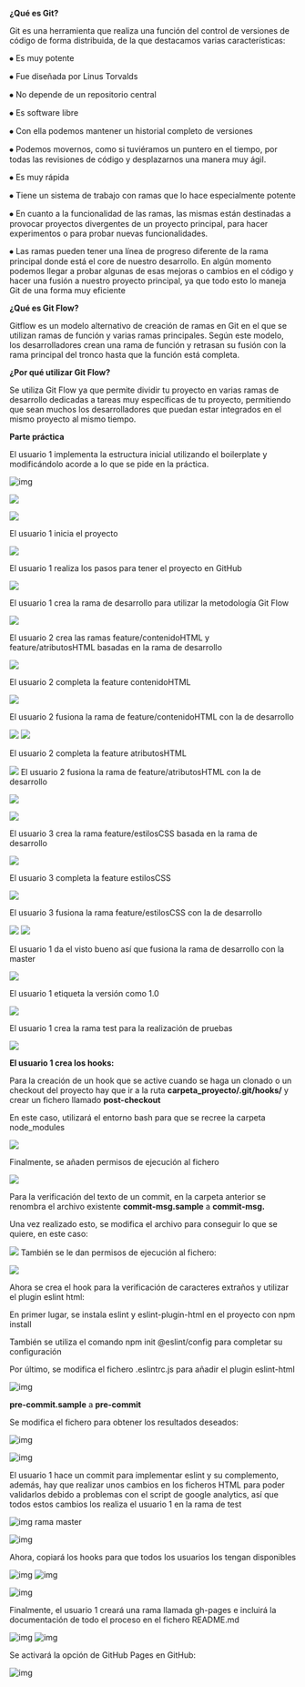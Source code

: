 **¿Qué es Git?**

Git es una herramienta que realiza una función del control de versiones
de código de forma distribuida, de la que destacamos varias
características:

⦁ Es muy potente

⦁ Fue diseñada por Linus Torvalds

⦁ No depende de un repositorio central

⦁ Es software libre

⦁ Con ella podemos mantener un historial completo de versiones

⦁ Podemos movernos, como si tuviéramos un puntero en el tiempo, por
todas las revisiones de código y desplazarnos una manera muy ágil.

⦁ Es muy rápida

⦁ Tiene un sistema de trabajo con ramas que lo hace especialmente
potente

⦁ En cuanto a la funcionalidad de las ramas, las mismas están destinadas
a provocar proyectos divergentes de un proyecto principal, para hacer
experimentos o para probar nuevas funcionalidades.

⦁ Las ramas pueden tener una línea de progreso diferente de la rama
principal donde está el core de nuestro desarrollo. En algún momento
podemos llegar a probar algunas de esas mejoras o cambios en el código y
hacer una fusión a nuestro proyecto principal, ya que todo esto lo
maneja Git de una forma muy eficiente

**¿Qué es Git Flow?**

Gitflow es un modelo alternativo de creación de ramas en Git en el que
se utilizan ramas de función y varias ramas principales. Según este
modelo, los desarrolladores crean una rama de función y retrasan su
fusión con la rama principal del tronco hasta que la función está
completa.

**¿Por qué utilizar Git Flow?**

Se utiliza Git Flow ya que permite dividir tu proyecto en varias ramas
de desarrollo dedicadas a tareas muy específicas de tu proyecto,
permitiendo que sean muchos los desarrolladores que puedan estar
integrados en el mismo proyecto al mismo tiempo.

**Parte práctica**

El usuario 1 implementa la estructura inicial utilizando el boilerplate
y modificándolo acorde a lo que se pide en la práctica.

![img](./capturas_proceso/24a399d26ba62ac64b42df862c22281a9352e0e2.png)

![](./capturas_proceso/4112a0429f5b473be379c24d451f4a12b7fce539.png)

![](./capturas_proceso/1f68972f8d2e2e801e0d4e96fa8789c19484f141.png)

El usuario 1 inicia el proyecto

![](./capturas_proceso/68e1b93153fbd55a82d6e7910885427330e6b5c4.png)

El usuario 1 realiza los pasos para tener el proyecto en GitHub

![](./capturas_proceso/a8bdf6ceb1b2ad9b9f03e0faf53869ee6d67551a.png)

El usuario 1 crea la rama de desarrollo
para utilizar la metodología Git Flow

![](./capturas_proceso/cf909e6316b7060cef2d998df3e107305152fd00.png)

El usuario 2 crea las ramas feature/contenidoHTML y
feature/atributosHTML basadas en la rama de desarrollo

![](./capturas_proceso/d67f0d640e842385bd2c45e4fc950ed18099ed6a.png)

El usuario 2 completa la feature contenidoHTML

![](./capturas_proceso/2ddb5479f555e268bb2e1c8b51c7117ac9a2a743.png)

El usuario 2 fusiona la rama de feature/contenidoHTML con la de
desarrollo

![](./capturas_proceso/46b4cd6f792a21f91f1a49787573d4d590b1742d.png)
![](./capturas_proceso/d81f46a6e8b252b5c63dea62f2b26a1ca959cc03.png)


El usuario 2 completa la feature atributosHTML

![](./capturas_proceso/ed42d1eb2351359a8b68e11b312bfedafe2debda.png)
El usuario 2 fusiona la rama de
feature/atributosHTML con la de desarrollo

![](./capturas_proceso/4e3a12bb32828c85a1ff3299afc5366a0eaeea30.png)

![](./capturas_proceso/c3d6517f013cff606a901dd58a4d4ddb1df9a340.png)

El usuario 3 crea la rama feature/estilosCSS basada en la rama de
desarrollo

![](./capturas_proceso/6994190ecdb4cae5bd10ca475e0b55ac9a2f6b0d.png)

El usuario 3 completa la feature estilosCSS

![](./capturas_proceso/091462d658a2819d284884af869435d973b28777.png)

El usuario 3 fusiona la rama feature/estilosCSS con la de desarrollo

![](./capturas_proceso/f3aca13e9483255cd14a44c461caf79b51c20176.png)
![](./capturas_proceso/4c2650f2bbac7db171952a24d9c4ef3cad009eed.png)

El usuario 1 da el visto bueno así que
fusiona la rama de desarrollo con la master

![](./capturas_proceso/9a3de1e471646f44d9bd72375a62cc15f716660a.png)

El usuario 1 etiqueta la versión como 1.0

![](./capturas_proceso/51ca6739db3d3dac89fe5e0f58aa8522a5446042.png)

El usuario 1 crea la rama test para la realización de
pruebas

![](./capturas_proceso/78cbdf93f59487386d1350dd03e5920dba8cdb44.png)

**El usuario 1 crea los hooks:**

Para la creación de un hook que se active cuando se haga un clonado o un
checkout del proyecto hay que ir a la ruta
**carpeta_proyecto/.git/hooks/** y crear un fichero llamado
**post-checkout**

En este caso, utilizará el entorno bash para que se recree la carpeta
node_modules

![](./capturas_proceso/65fda92989ec99afcefbdacbb72a2081cbcc5b16.png)

Finalmente, se añaden permisos de ejecución
al fichero

![](./capturas_proceso/b37f3410560621a36f06db73027351120d666045.png)

Para la verificación del texto de un commit, en la carpeta anterior se
renombra el archivo existente **commit-msg.sample** a **commit-msg.**

Una vez realizado esto, se modifica el archivo para conseguir lo que se
quiere, en este caso:

![](./capturas_proceso/d1000853c3099ba75ca257030150c8a61f5da7f6.png)
También se le dan permisos de ejecución al fichero:

![](./capturas_proceso/89f3a4b15f166893305bf3e66b27e5540ff86ff7.png)

Ahora se crea el hook para la verificación de caracteres extraños y
utilizar el plugin eslint html:

En primer lugar, se instala eslint y eslint-plugin-html en el proyecto
con npm install

También se utiliza el comando npm init \@eslint/config para completar su
configuración

Por último, se modifica el fichero .eslintrc.js para añadir el plugin
eslint-html

![img](./capturas_proceso/6cef77f7376dd89cb28f7186b78b9cf786686543.png)

**pre-commit.sample** a **pre-commit**

Se modifica el fichero para obtener los resultados deseados:

![img](./capturas_proceso/c632e80652216f31ab05ac584742d2e9c32371aa.png)

![img](./capturas_proceso/11922e7c6eab8e8d4c7d46f7a9ca3eea8ee2e1eb.png)

El usuario 1 hace un commit para implementar eslint y su complemento,
además, hay que realizar unos cambios en los ficheros HTML para poder
validarlos debido a problemas con el script de google analytics, así que
todos estos cambios los realiza el usuario 1 en la rama de test

![img](./capturas_proceso/ad81462bf442d021fa03aa1306e1423399b8cda7.png)
rama master

![img](./capturas_proceso/ca2329563de12442a2e98ce63b24b025c61bbda2.png)

Ahora, copiará los hooks para que todos los usuarios los tengan
disponibles

![img](./capturas_proceso/a4c5b05244cf4c67672126f9d44439447afbee28.png)
![img](./capturas_proceso/9b2b4f06515c4c38baa852dfbf2b503d4a9a6929.png)

![img](./capturas_proceso/3617ad17782bdf14eba82089bb60c8529e573e47.png)

Finalmente, el usuario 1 creará una rama llamada gh-pages e incluirá la
documentación de todo el proceso en el fichero README.md

![img](./capturas_proceso/87f2ffac0cbc4540472f63b0e47127469fe95c23.png)
![img](./capturas_proceso/38fda92f76ec18fba755d60da2b00636870986bd.png)

Se activará la opción de GitHub Pages en GitHub:

![img](./capturas_proceso/20c51321c517817a95d015d754dd7828afa29d12.png)

